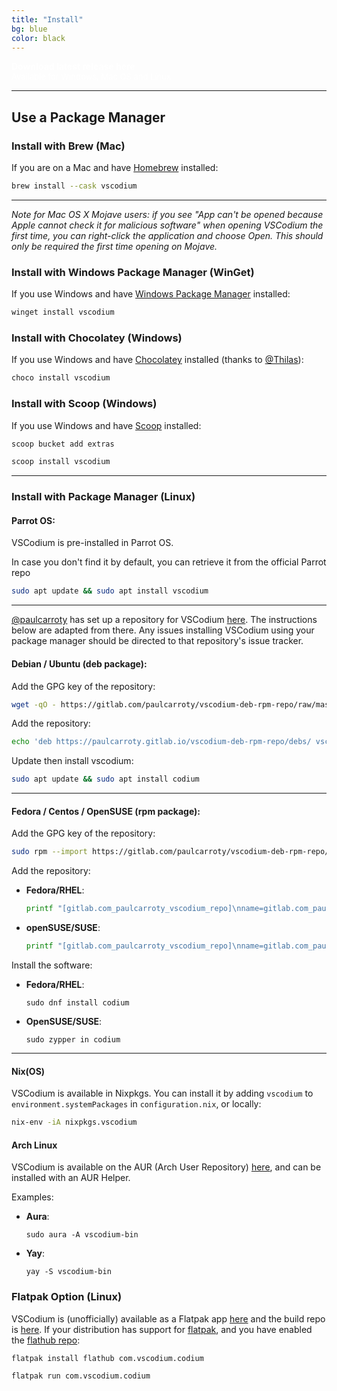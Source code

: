 ```yaml
---
title: "Install"
bg: blue
color: black
---
```


<div class="link-button">
<a href="https://github.com/VSCodium/vscodium/releases" style="color: white;text-decoration:none;">
<b>Download latest release here</b><br>
<font size="-1">Available for Windows, Mac OS and Linux</font>
</a>
</div>

---

## Use a Package Manager

### Install with Brew (Mac)
If you are on a Mac and have [Homebrew](https://brew.sh/) installed:
```bash
brew install --cask vscodium
```

---

_Note for Mac OS X Mojave users: if you see "App can't be opened because Apple cannot check it for malicious software" when opening VSCodium the first time, you can right-click the application and choose Open. This should only be required the first time opening on Mojave._

### Install with Windows Package Manager (WinGet)
If you use Windows and have [Windows Package Manager](https://github.com/microsoft/winget-cli) installed:
```bash
winget install vscodium
```

### Install with Chocolatey (Windows)
If you use Windows and have [Chocolatey](https://chocolatey.org) installed (thanks to [@Thilas](https://github.com/Thilas)):
```bash
choco install vscodium
```

### <a id="install-with-scoop"></a>Install with Scoop (Windows)
If you use Windows and have [Scoop](https://scoop.sh/) installed:
```bash
scoop bucket add extras
```
```bash
scoop install vscodium
```

---

### Install with Package Manager (Linux)


#### Parrot OS:

VSCodium is pre-installed in Parrot OS.

In case you don't find it by default, you can retrieve it from the official Parrot repo

```bash
sudo apt update && sudo apt install vscodium
```

---

[@paulcarroty](https://github.com/paulcarroty) has set up a repository for VSCodium [here](https://gitlab.com/paulcarroty/vscodium-deb-rpm-repo). The instructions below are adapted from there. Any issues installing VSCodium using your package manager should be directed to that repository's issue tracker.

#### Debian / Ubuntu (deb package):
Add the GPG key of the repository:
```bash
wget -qO - https://gitlab.com/paulcarroty/vscodium-deb-rpm-repo/raw/master/pub.gpg | gpg --dearmor | sudo dd of=/etc/apt/trusted.gpg.d/vscodium.gpg
```
 
Add the repository:
```bash
echo 'deb https://paulcarroty.gitlab.io/vscodium-deb-rpm-repo/debs/ vscodium main' | sudo tee --append /etc/apt/sources.list.d/vscodium.list
```

Update then install vscodium:
```bash
sudo apt update && sudo apt install codium
```


---


#### Fedora / Centos / OpenSUSE (rpm package):

Add the GPG key of the repository:

```bash
sudo rpm --import https://gitlab.com/paulcarroty/vscodium-deb-rpm-repo/raw/master/pub.gpg
```

Add the repository:

- **Fedora/RHEL**:
  ```bash
  printf "[gitlab.com_paulcarroty_vscodium_repo]\nname=gitlab.com_paulcarroty_vscodium_repo\nbaseurl=https://paulcarroty.gitlab.io/vscodium-deb-rpm-repo/rpms/\nenabled=1\ngpgcheck=1\nrepo_gpgcheck=1\ngpgkey=https://gitlab.com/paulcarroty/vscodium-deb-rpm-repo/raw/master/pub.gpg" |sudo tee -a /etc/yum.repos.d/vscodium.repo
  ```

- **openSUSE/SUSE**:
  ```bash
  printf "[gitlab.com_paulcarroty_vscodium_repo]\nname=gitlab.com_paulcarroty_vscodium_repo\nbaseurl=https://paulcarroty.gitlab.io/vscodium-deb-rpm-repo/rpms/\nenabled=1\ngpgcheck=1\nrepo_gpgcheck=1\ngpgkey=https://gitlab.com/paulcarroty/vscodium-deb-rpm-repo/raw/master/pub.gpg" |sudo tee -a /etc/zypp/repos.d/vscodium.repo
  ```


Install the software:


- **Fedora/RHEL**:
  ```
  sudo dnf install codium
  ```
- **OpenSUSE/SUSE**:
  ```
  sudo zypper in codium
  ```

---

#### Nix(OS)

VSCodium is available in Nixpkgs. You can install it by adding `vscodium` to `environment.systemPackages` in `configuration.nix`, or locally:

```bash
nix-env -iA nixpkgs.vscodium
```

#### Arch Linux

VSCodium is available on the AUR (Arch User Repository) [here](https://aur.archlinux.org/packages/vscodium-bin/), and can be installed with an AUR Helper.

Examples:

- **Aura**:
  ```
  sudo aura -A vscodium-bin
  ```
- **Yay**:
  ```
  yay -S vscodium-bin
  ```

### <a id="flatpak"></a>Flatpak Option (Linux)
VSCodium is (unofficially) available as a Flatpak app [here](https://flathub.org/apps/details/com.vscodium.codium) and the build repo is [here](https://github.com/flathub/com.vscodium.codium). If your distribution has support for [flatpak](https://flathub.org), and you have enabled the [flathub repo](https://flatpak.org/setup/):
```bash
flatpak install flathub com.vscodium.codium

flatpak run com.vscodium.codium
```
